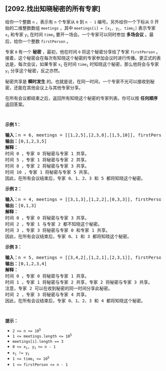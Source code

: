 ## [2092.找出知晓秘密的所有专家]
<p>给你一个整数 <code>n</code> ，表示有 <code>n</code> 个专家从 <code>0</code> 到 <code>n - 1</code> 编号。另外给你一个下标从 0 开始的二维整数数组 <code>meetings</code> ，其中 <code>meetings[i] = [x<sub>i</sub>, y<sub>i</sub>, time<sub>i</sub>]</code> 表示专家 <code>x<sub>i</sub></code> 和专家 <code>y<sub>i</sub></code> 在时间 <code>time<sub>i</sub></code> 要开一场会。一个专家可以同时参加 <strong>多场会议</strong> 。最后，给你一个整数 <code>firstPerson</code> 。</p>

<p>专家 <code>0</code> 有一个 <strong>秘密</strong> ，最初，他在时间&nbsp;<code>0</code> 将这个秘密分享给了专家 <code>firstPerson</code> 。接着，这个秘密会在每次有知晓这个秘密的专家参加会议时进行传播。更正式的表达是，每次会议，如果专家 <code>x<sub>i</sub></code> 在时间 <code>time<sub>i</sub></code> 时知晓这个秘密，那么他将会与专家 <code>y<sub>i</sub></code> 分享这个秘密，反之亦然。</p>

<p>秘密共享是 <strong>瞬时发生</strong> 的。也就是说，在同一时间，一个专家不光可以接收到秘密，还能在其他会议上与其他专家分享。</p>

<p>在所有会议都结束之后，返回所有知晓这个秘密的专家列表。你可以按 <strong>任何顺序</strong> 返回答案。</p>

<p>&nbsp;</p>

<p><strong>示例 1：</strong></p>

<pre>
<strong>输入：</strong>n = 6, meetings = [[1,2,5],[2,3,8],[1,5,10]], firstPerson = 1
<strong>输出：</strong>[0,1,2,3,5]
<strong>解释：
</strong>时间 0 ，专家 0 将秘密与专家 1 共享。
时间 5 ，专家 1 将秘密与专家 2 共享。
时间 8 ，专家 2 将秘密与专家 3 共享。
时间 10 ，专家 1 将秘密与专家 5 共享。
因此，在所有会议结束后，专家 0、1、2、3 和 5 都将知晓这个秘密。
</pre>

<p><strong>示例 2：</strong></p>

<pre>
<strong>输入：</strong>n = 4, meetings = [[3,1,3],[1,2,2],[0,3,3]], firstPerson = 3
<strong>输出：</strong>[0,1,3]
<strong>解释：</strong>
时间 0 ，专家 0 将秘密与专家 3 共享。
时间 2 ，专家 1 与专家 2 都不知晓这个秘密。
时间 3 ，专家 3 将秘密与专家 0 和专家 1 共享。
因此，在所有会议结束后，专家 0、1 和 3 都将知晓这个秘密。
</pre>

<p><strong>示例 3：</strong></p>

<pre>
<strong>输入：</strong>n = 5, meetings = [[3,4,2],[1,2,1],[2,3,1]], firstPerson = 1
<strong>输出：</strong>[0,1,2,3,4]
<strong>解释：</strong>
时间 0 ，专家 0 将秘密与专家 1 共享。
时间 1 ，专家 1 将秘密与专家 2 共享，专家 2 将秘密与专家 3 共享。
注意，专家 2 可以在收到秘密的同一时间分享此秘密。
时间 2 ，专家 3 将秘密与专家 4 共享。
因此，在所有会议结束后，专家 0、1、2、3 和 4 都将知晓这个秘密。</pre>

<p>&nbsp;</p>

<p><strong>提示：</strong></p>

<ul>
	<li><code>2 &lt;= n &lt;= 10<sup>5</sup></code></li>
	<li><code>1 &lt;= meetings.length &lt;= 10<sup>5</sup></code></li>
	<li><code>meetings[i].length == 3</code></li>
	<li><code>0 &lt;= x<sub>i</sub>, y<sub>i </sub>&lt;= n - 1</code></li>
	<li><code>x<sub>i</sub> != y<sub>i</sub></code></li>
	<li><code>1 &lt;= time<sub>i</sub> &lt;= 10<sup>5</sup></code></li>
	<li><code>1 &lt;= firstPerson &lt;= n - 1</code></li>
</ul>
